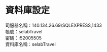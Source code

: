 # 資料庫設定
司服器名稱：140.134.26.69\SQLEXPRESS,1433 <br>
帳號：selabTravel<br>
密碼：:52005505<br>
資料庫名稱：selabTravel<br>
